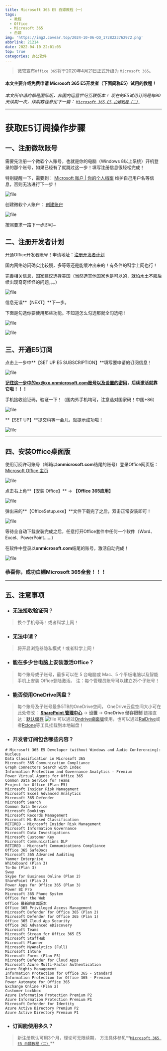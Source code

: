 ```yaml
---
title: Microsoft 365 E5 白嫖教程（一）
tags:
  - 教程
  - Office
  - Microsoft 365
  - 白嫖
img: 'https://img2.covear.top/2024-10-06-QQ_1728223762972.png'
abbrlink: 21214
date: 2022-04-10 22:01:03
top: true
categories: 办公软件
---
```

> 微软宣布`Office 365`将于2020年4月21日正式升级为 `Microsoft 365`。

#### 本文主要介绍免费申请 Microsoft 365 E5开发者（下面简称E5）试用的教程！

*本文所申请的都是国际版，非国内运营世纪互联版本！
现在的E5试用订阅是每90天续期一次，续期教程参见下一篇：
[`Microsoft 365 E5 白嫖教程（二）`](/posts/49828.html "Microsoft 365 E5 白嫖教程（二）")*

------------

# 获取E5订阅操作步骤

## 一、注册微软账号
需要先注册一个微软个人账号，也就是你的电脑（Windows 8以上系统）开机登录的那个账号，如果已经有了就跳过这一步！填写注册信息很轻松完成！

特别提醒一下，需要到： [Microsoft 账户 | 你的个人档案](https://account.microsoft.com/profile "Microsoft 账户 | 你的个人档案") 维护自己用户名等信息，否则无法进行下一步！

![file](https://img2.covear.top/2022/04/image-1649575164605.png)

创建微软个人账户： [创建账户](https://signup.live.com/signup "创建账户")

![file](https://img2.covear.top/2022/04/image-1649575074827.png)

按照要求一路下一步即可~

## 二、注册开发者计划

开通Office开发者账号！申请地址：[注册开发者计划](https://developer.microsoft.com/en-us/office/profile/ "注册开发者计划") 

国内网络访问确实比较慢，多等等还是能缓冲出来的！有条件的科学上网也行！

完善相关信息，国家建议选择美国（当然选其他国家也是可以的，就怕水土不服后续出现奇奇怪怪的问题。。。）

![file](https://img2.covear.top/2022/04/image-1649575687881.png)

信息无误**【NEXT】**下一步。

下面是勾选你要使用那些功能。不知道怎么勾选那就全勾选吧！

![file](https://img2.covear.top/2022/04/image-1649575731448.png)

![file](https://img2.covear.top/2022/04/image-1649575848083.png)

## 三、开通E5订阅

点击上一步中**【SET UP E5 SUBSCRIPTION】**填写要申请的订阅信息！

![file](https://img2.covear.top/2022/04/image-1649577040954.png)

**记住这一步中的xx@xx.onmicrosoft.com账号以及设置的密码，后续激活就靠它啦！！！**

手机接收验证码，验证一下！（国内外手机均可，注意选对国家码！中国+86）

![file](https://img2.covear.top/2022/04/image-1649576353829.png)

**【SET UP】**提交稍等一会儿，就提示成功啦！

![file](https://img2.covear.top/2022/04/image-1649576562589.png)

------------

## 四、安装Office桌面版

使用订阅许可账号（邮箱以**onmicrosoft.com**结尾的账号）登录Office网页版：[Microsoft Office 主页](https://www.office.com/?auth=2 "Microsoft Office 主页") 

![file](https://img2.covear.top/2022/04/image-1649577341306.png)

点击右上角**【安装 Office】** -> **【Office 365应用】**

![file](https://img2.covear.top/2022/04/image-1649577556881.png)

弹出来的**【OfficeSetup.exe】**文件下载完了之后，双击正常安装即可！

![file](https://img2.covear.top/2022/04/image-1649577820960.png)

等待全自动下载安装完成之后，任意打开Office套件中任何一个软件（Word、Excel、PowerPoint……）

在软件中登录以**onmicrosoft.com**结尾的账号，激活自动完成！

![file](https://img2.covear.top/2022/04/image-1649578085313.png)

### 恭喜你，成功白嫖Microsoft 365全套！！！

------------

## 五、注意事项

- ### 无法接收验证码？

> 换个手机号码！或者科学上网！

- ### 无法申请？

> 将开启浏览器隐私模式！或者科学上网！

- ### 能在多少台电脑上安装激活Office？

> 每个账号或子账号，最多可以在 5 台电脑或 Mac、5 个平板电脑以及智能手机上安装 Office登陆激活。
注：每个管理员账号可以建立25个子账号！

- ### 能否使用OneDrive网盘？

> 每个账号及子账号最多5TB的OneDrive空间，
OneDrive云盘空间大小可在此处修改：
**[SharePoint 管理中心](https://admin.onedrive.com/ "SharePoint 管理中心")** -> **设置** -> **OneDrive 储存限制**
链接直达：[默认储存](https://admin.onedrive.com/?v=StorageSettings "默认储存")
![file](https://img2.covear.top/2022/04/image-1649579571064.png)
可以通过[Ondrive桌面版](https://www.onedrive.com/download "Ondrive桌面版")使用，也可以通过[RaiDrive](https://www.raidrive.com/ "RaiDrive")或者[Rclone](https://rclone.org/ "Rclone")等工具挂载到本地磁盘！

- ### 开发者订阅包含哪些内容？

>
```Shell
# Microsoft 365 E5 Developer (without Windows and Audio Conferencing): 
Nucleus
Data Classification in Microsoft 365
Microsoft 365 Communication Compliance
Graph Connectors Search with Index
Information Protection and Governance Analytics - Premium
Power Virtual Agents for Office 365
Common Data Service for Teams
Project for Office (Plan E5)
Microsoft Insider Risk Management
Microsoft Excel Advanced Analytics
Microsoft 365 Defender
Microsoft Search
Common Data Service
Microsoft Bookings
Microsoft Records Management
Microsoft ML-Based Classification
RETIRED - Microsoft Insider Risk Management
Microsoft Information Governance
Microsoft Data Investigations
Microsoft Customer Key
Microsoft Communications DLP
RETIRED - Microsoft Communications Compliance
Office 365 SafeDocs
Microsoft 365 Advanced Auditing
Yammer Enterprise
Whiteboard (Plan 3)
To-Do (Plan 3)
Sway
Skype for Business Online (Plan 2)
SharePoint (Plan 2)
Power Apps for Office 365 (Plan 3)
Power BI Pro
Microsoft 365 Phone System
Office for the Web
Office 最新的桌面版本
Office 365 Privileged Access Management
Microsoft Defender for Office 365 (Plan 2)
Microsoft Defender for Office 365 (Plan 1)
Office 365 Cloud App Security
Office 365 Advanced eDiscovery
Microsoft Teams
Microsoft Stream for Office 365 E5
Microsoft StaffHub
Microsoft Planner
Microsoft MyAnalytics (Full)
Microsoft Intune
Microsoft Forms (Plan E5)
Microsoft Defender for Cloud Apps
Microsoft Azure Multi-Factor Authentication
Azure Rights Management
Information Protection for Office 365 - Standard
Information Protection for Office 365 - Premium
Power Automate for Office 365
Exchange Online (Plan 2)
Customer Lockbox
Azure Information Protection Premium P2
Azure Information Protection Premium P1
Microsoft Defender for Identity
Azure Active Directory Premium P2
Azure Active Directory Premium P1
```

- ### 订阅能使用多久？

> 新注册默认可用3个月，理论可无限续期，
方法具体参见**[`Microsoft 365 E5 白嫖教程（二）`](/posts/49828.html "Microsoft 365 E5 白嫖教程（二）")**


